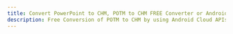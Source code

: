 ---title: Convert PowerPoint to CHM, POTM to CHM FREE Converter or Android SDKdescription: Free Conversion of POTM to CHM by using Android Cloud APIs & SDKs. Also Create, Edit & Render Microsoft Word & OpenOffice documents in the Cloud.---